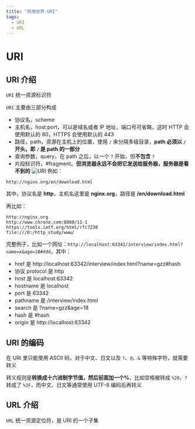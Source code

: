 ```yaml
---
title: "网络世界-URI"
tags:
  - URI
  - URL
---
```


# URI

## URI 介绍

`URI` 统一资源标识符

`URI` 主要由三部分构成

- 协议名，scheme
- 主机名，host:port，可以是域名或者 IP 地址，端口号可省略，这时 HTTP 会使用默认的 80，HTTPS 会使用默认的 443
- 路径，path，资源在主机上的位置，使用 `/` 来分隔多级目录，**path 必须以 `/` 开头，即 `/` 是 path 的一部分**
- 查询参数，query，在 path 之后，以一个 `?` 开始，但**不包含** `?`
- 片段标识符，#fragment。**但浏览器永远不会把它发送给服务器，服务器是看不到的**
  ![URI](https://qiniucdn.airbry.com/uri.png)
  例如：

```
http://nginx.org/en/download.html
```

其中，协议名是 **http**，主机名这里是 **nginx.org**，路径是 **/en/download.html**

再比如：

```
http://nginx.org
http://www.chrono.com:8080/11-1
https://tools.ietf.org/html/rfc7230
file:///D:/http_study/www/
```

完整例子，比如一个网址：`http://localhost:63342/interview/index.html?name=x&age=18#ddd`，其中：

- href 是 http://localhost:63342/interview/index.html?name=gzz#hash
- 协议 protocol 是 http
- host 是 localhost:63342
- hostname 是 localhost
- port 是 63342
- pathname 是 /interview/index.html
- search 是 ?name=gzz&age=18
- hash 是 #hash
- origin 是 http://localhost:63342

## URI 的编码

在 URI 里只能使用 ASCII 码，对于中文、日文以及 `?`、`@`、`&` 等特殊字符，就需要转义

转义规则是**转换成十六进制字节值，然后前面加一个%**，比如空格被转成 `%20`，`?` 转成了 `%3F`，而中文、日文等通常使用 UTF-8 编码后再转义

## URL 介绍

`URL` 统一资源定位符，是 URI 的一个子集
